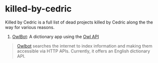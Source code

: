 # killed-by-cedric
Killed by Cedric is a full list of dead projects killed by Cedric along the the way for various reasons.

1. [OwlBot](../master/OwlBot): A dictionary app using the [Owl API](https://owlbot.info/api)


> [Owlbot](https://owlbot.info/) searches the internet to index information and making them accessible via HTTP APIs. Currently, it offers an English dictionary API. 
